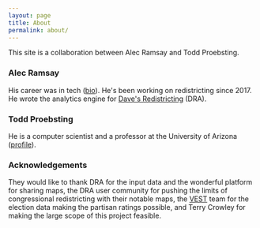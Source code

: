 ```yaml
---
layout: page
title: About
permalink: about/
---
```


This site is a collaboration between Alec Ramsay and Todd Proebsting.

### Alec Ramsay

His career was in tech ([bio](https://alecramsay.github.io/)).
He's been working on redistricting since 2017.
He wrote the analytics engine for [Dave's Redistricting](https://davesredistricting.org/) (DRA).

### Todd Proebsting
 
He is a computer scientist and a professor at the University of Arizona ([profile](http://proebsting.cs.arizona.edu/)).  

### Acknowledgements

They would like to thank DRA for the input data and the wonderful platform for sharing maps, 
the DRA user community for pushing the limits of congressional redistricting with their notable maps, 
the [VEST](https://dataverse.harvard.edu/dataverse/electionscience) team
for the election data making the partisan ratings possible, and 
Terry Crowley for making the large scope of this project feasible.